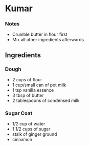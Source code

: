 # Kumar

### Notes

- Crumble butter in flour first
- Mix all other ingredients afterwards

## Ingredients

### Dough

- 2 cups of flour 
- 1 cup/small can of pet milk
- 1 tsp vanilla essence
- 3 tbsp of butter
- 2 tablespoons of condensed milk

### Sugar Coat

- 1/2 cup of water
- 1 1/2 cups of sugar
- stalk of ginger ground
- cinnamon

